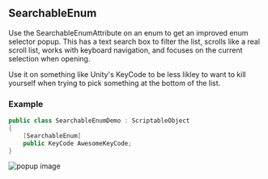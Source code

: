 ## SearchableEnum
Use the SearchableEnumAttribute on an enum to get an improved enum selector popup. This has a text search box to filter the list, scrolls like a real scroll list, works with keyboard navigation, and focuses on the current selection when opening. 

Use it on something like Unity's KeyCode to be less likley to want to kill yourself when trying to pick something at the bottom of the list.

### Example
```csharp
public class SearchableEnumDemo : ScriptableObject
{
    [SearchableEnum]
    public KeyCode AwesomeKeyCode;
}
```
![popup image](https://user-images.githubusercontent.com/20144789/39614240-5e844c24-4f3c-11e8-998a-e0fbf969ddd4.gif)
